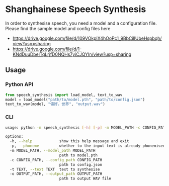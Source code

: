 # Shanghainese Speech Synthesis

In order to synthesise speech, you need a model and a configuration file.
Please find the sample model and config files here

- <https://drive.google.com/file/d/109VOkplX4hOoPc1_9BbCilIUbeHspbqh/view?usp=sharing>
- <https://drive.google.com/file/d/1-KNdDuuDbeITqLrjfD0NQHs7yiCJQYIn/view?usp=sharing>

## Usage

### Python API

```python
from speech_synthesis import load_model, text_to_wav
model = load_model("path/to/model.pth", "path/to/config.json")
text_to_wav(model, "儂好，世界", "output.wav")
```

### CLI

```bash
usage: python -m speech_synthesis [-h] [-p] -m MODEL_PATH -c CONFIG_PATH -t TEXT -o OUTPUT_PATH

options:
  -h, --help            show this help message and exit
  -p, --phoneme         whether to the input text is already phonemised
  -m MODEL_PATH, --model_path MODEL_PATH
                        path to model.pth
  -c CONFIG_PATH, --config_path CONFIG_PATH
                        path to config.json
  -t TEXT, --text TEXT  text to synthesise
  -o OUTPUT_PATH, --output_path OUTPUT_PATH
                        path to output WAV file
```
